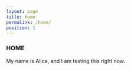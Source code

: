```yaml
---
layout: page
title: Home
permalink: /home/
position: 1
---
```


### HOME

My name is Alice, and I am testing this right now.